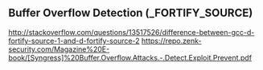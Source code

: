 
## Buffer Overflow Detection (_FORTIFY_SOURCE)
http://stackoverflow.com/questions/13517526/difference-between-gcc-d-fortify-source-1-and-d-fortify-source-2
https://repo.zenk-security.com/Magazine%20E-book/[Syngress]%20Buffer.Overflow.Attacks.-.Detect.Exploit.Prevent.pdf
